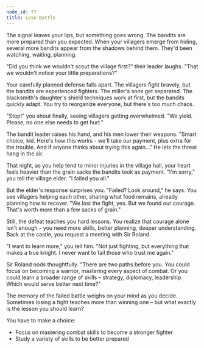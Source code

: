 ```yaml
---
node_id: f7
title: Lose Battle
---
```


The signal leaves your lips, but something goes wrong. The bandits are more prepared than you expected. When your villagers emerge from hiding, several more bandits appear from the shadows behind them. They'd been watching, waiting, planning.

"Did you think we wouldn't scout the village first?" their leader laughs. "That we wouldn't notice your little preparations?"

Your carefully planned defense falls apart. The villagers fight bravely, but the bandits are experienced fighters. The miller's sons get separated. The blacksmith's daughter's shield techniques work at first, but the bandits quickly adapt. You try to reorganize everyone, but there's too much chaos.

"Stop!" you shout finally, seeing villagers getting overwhelmed. "We yield. Please, no one else needs to get hurt."

The bandit leader raises his hand, and his men lower their weapons. "Smart choice, kid. Here's how this works - we'll take our payment, plus extra for the trouble. And if anyone thinks about trying this again..." He lets the threat hang in the air.

That night, as you help tend to minor injuries in the village hall, your heart feels heavier than the grain sacks the bandits took as payment. "I'm sorry," you tell the village elder. "I failed you all."

But the elder's response surprises you. "Failed? Look around," he says. You see villagers helping each other, sharing what food remains, already planning how to recover. "We lost the fight, yes. But we found our courage. That's worth more than a few sacks of grain."

Still, the defeat teaches you hard lessons. You realize that courage alone isn't enough – you need more skills, better planning, deeper understanding. Back at the castle, you request a meeting with Sir Roland.

"I want to learn more," you tell him. "Not just fighting, but everything that makes a true knight. I never want to fail those who trust me again."

Sir Roland nods thoughtfully. "There are two paths before you. You could focus on becoming a warrior, mastering every aspect of combat. Or you could learn a broader range of skills – strategy, diplomacy, leadership. Which would serve better next time?"

The memory of the failed battle weighs on your mind as you decide. Sometimes losing a fight teaches more than winning one – but what exactly is the lesson you should learn?

You have to make a choice:
- Focus on mastering combat skills to become a stronger fighter
- Study a variety of skills to be better prepared

